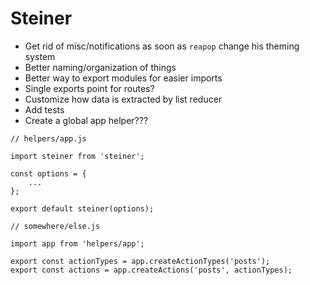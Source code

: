 # Steiner

- Get rid of misc/notifications as soon as `reapop` change his theming system
- Better naming/organization of things
- Better way to export modules for easier imports
- Single exports point for routes?
- Customize how data is extracted by list reducer
- Add tests
- Create a global app helper???

```javascripts
// helpers/app.js

import steiner from 'steiner';

const options = {
    ...
};

export default steiner(options);

// somewhere/else.js

import app from 'helpers/app';

export const actionTypes = app.createActionTypes('posts');
export const actions = app.createActions('posts', actionTypes);
```